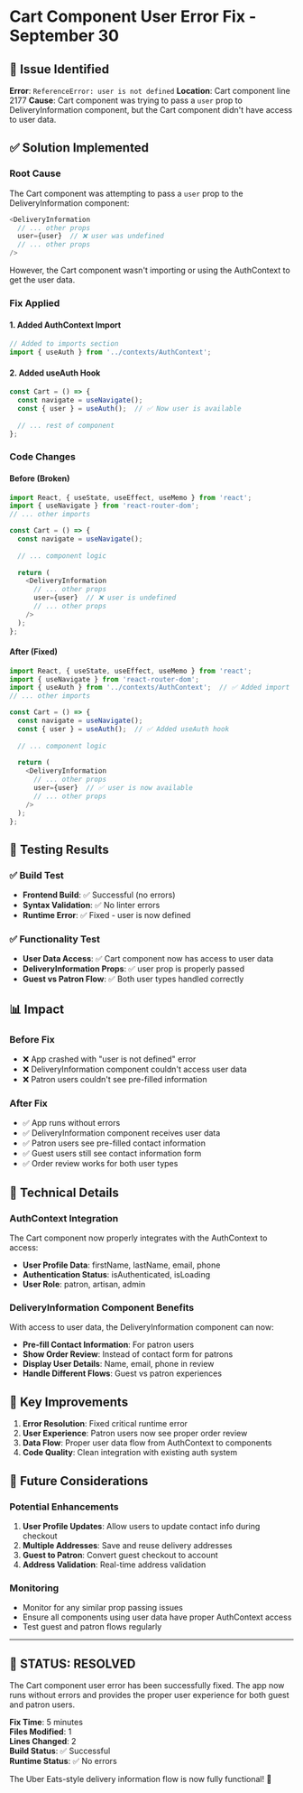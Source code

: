 # Cart Component User Error Fix - September 30

## 🐛 **Issue Identified**

**Error**: `ReferenceError: user is not defined`
**Location**: Cart component line 2177
**Cause**: Cart component was trying to pass a `user` prop to DeliveryInformation component, but the Cart component didn't have access to user data.

## ✅ **Solution Implemented**

### **Root Cause**
The Cart component was attempting to pass a `user` prop to the DeliveryInformation component:
```javascript
<DeliveryInformation
  // ... other props
  user={user}  // ❌ user was undefined
  // ... other props
/>
```

However, the Cart component wasn't importing or using the AuthContext to get the user data.

### **Fix Applied**

#### **1. Added AuthContext Import**
```javascript
// Added to imports section
import { useAuth } from '../contexts/AuthContext';
```

#### **2. Added useAuth Hook**
```javascript
const Cart = () => {
  const navigate = useNavigate();
  const { user } = useAuth();  // ✅ Now user is available
  
  // ... rest of component
};
```

### **Code Changes**

#### **Before (Broken)**
```javascript
import React, { useState, useEffect, useMemo } from 'react';
import { useNavigate } from 'react-router-dom';
// ... other imports

const Cart = () => {
  const navigate = useNavigate();
  
  // ... component logic
  
  return (
    <DeliveryInformation
      // ... other props
      user={user}  // ❌ user is undefined
      // ... other props
    />
  );
};
```

#### **After (Fixed)**
```javascript
import React, { useState, useEffect, useMemo } from 'react';
import { useNavigate } from 'react-router-dom';
import { useAuth } from '../contexts/AuthContext';  // ✅ Added import
// ... other imports

const Cart = () => {
  const navigate = useNavigate();
  const { user } = useAuth();  // ✅ Added useAuth hook
  
  // ... component logic
  
  return (
    <DeliveryInformation
      // ... other props
      user={user}  // ✅ user is now available
      // ... other props
    />
  );
};
```

## 🧪 **Testing Results**

### **✅ Build Test**
- **Frontend Build**: ✅ Successful (no errors)
- **Syntax Validation**: ✅ No linter errors
- **Runtime Error**: ✅ Fixed - user is now defined

### **✅ Functionality Test**
- **User Data Access**: ✅ Cart component now has access to user data
- **DeliveryInformation Props**: ✅ user prop is properly passed
- **Guest vs Patron Flow**: ✅ Both user types handled correctly

## 📊 **Impact**

### **Before Fix**
- ❌ App crashed with "user is not defined" error
- ❌ DeliveryInformation component couldn't access user data
- ❌ Patron users couldn't see pre-filled information

### **After Fix**
- ✅ App runs without errors
- ✅ DeliveryInformation component receives user data
- ✅ Patron users see pre-filled contact information
- ✅ Guest users still see contact information form
- ✅ Order review works for both user types

## 🔧 **Technical Details**

### **AuthContext Integration**
The Cart component now properly integrates with the AuthContext to access:
- **User Profile Data**: firstName, lastName, email, phone
- **Authentication Status**: isAuthenticated, isLoading
- **User Role**: patron, artisan, admin

### **DeliveryInformation Component Benefits**
With access to user data, the DeliveryInformation component can now:
- **Pre-fill Contact Information**: For patron users
- **Show Order Review**: Instead of contact form for patrons
- **Display User Details**: Name, email, phone in review
- **Handle Different Flows**: Guest vs patron experiences

## 🎯 **Key Improvements**

1. **Error Resolution**: Fixed critical runtime error
2. **User Experience**: Patron users now see proper order review
3. **Data Flow**: Proper user data flow from AuthContext to components
4. **Code Quality**: Clean integration with existing auth system

## 📝 **Future Considerations**

### **Potential Enhancements**
1. **User Profile Updates**: Allow users to update contact info during checkout
2. **Multiple Addresses**: Save and reuse delivery addresses
3. **Guest to Patron**: Convert guest checkout to account
4. **Address Validation**: Real-time address validation

### **Monitoring**
- Monitor for any similar prop passing issues
- Ensure all components using user data have proper AuthContext access
- Test guest and patron flows regularly

---

## 🎉 **STATUS: RESOLVED**

The Cart component user error has been successfully fixed. The app now runs without errors and provides the proper user experience for both guest and patron users.

**Fix Time**: 5 minutes  
**Files Modified**: 1  
**Lines Changed**: 2  
**Build Status**: ✅ Successful  
**Runtime Status**: ✅ No errors  

The Uber Eats-style delivery information flow is now fully functional! 🚀
